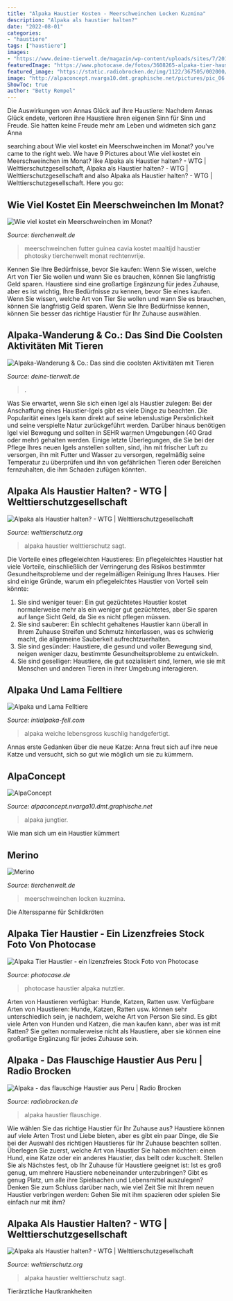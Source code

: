 ```yaml
---
title: "Alpaka Haustier Kosten - Meerschweinchen Locken Kuzmina"
description: "Alpaka als haustier halten?"
date: "2022-08-01"
categories:
- "haustiere"
tags: ["haustiere"]
images:
- "https://www.deine-tierwelt.de/magazin/wp-content/uploads/sites/7/2019/02/a-pack-of-alpacas_t20_kobPrr-1068x799.jpg"
featuredImage: "https://www.photocase.de/fotos/3608265-alpaka-tier-haustier-nutztier-1-braun-farbfoto-photocase-stock-foto-gross.jpeg"
featured_image: "https://static.radiobrocken.de/img/1122/367505/002000/Img_2_1/1440/foto_13.01.20,_11_15_25.jpg"
image: "http://alpaconcept.nvarga10.dmt.graphische.net/pictures/pic_06.jpg"
ShowToc: true
author: "Betty Rempel"
---
```



Die Auswirkungen von Annas Glück auf ihre Haustiere: Nachdem Annas Glück endete, verloren ihre Haustiere ihren eigenen Sinn für Sinn und Freude. Sie hatten keine Freude mehr am Leben und widmeten sich ganz Anna

	

		
searching about Wie viel kostet ein Meerschweinchen im Monat? you've came to the right web. We have 9 Pictures about Wie viel kostet ein Meerschweinchen im Monat? like Alpaka als Haustier halten? - WTG | Welttierschutzgesellschaft, Alpaka als Haustier halten? - WTG | Welttierschutzgesellschaft and also Alpaka als Haustier halten? - WTG | Welttierschutzgesellschaft. Here you go:
		
    
## Wie Viel Kostet Ein Meerschweinchen Im Monat?

<img loading=lazy src="http://www.tierchenwelt.de/images/stories/haustiere/meerschweinchen/meerschweinchen_futter_l.jpg" onerror="this.onerror=null;this.src='https://tse3.mm.bing.net/th?id=OIP.LG0WsyzsxpKC41qObshqkgHaE8&amp;pid=15.1';" alt="Wie viel kostet ein Meerschweinchen im Monat?">

_Source: tierchenwelt.de_

>meerschweinchen futter guinea cavia kostet maaltijd haustier photosky tierchenwelt monat rechtenvrije. 

	

Kennen Sie Ihre Bedürfnisse, bevor Sie kaufen: Wenn Sie wissen, welche Art von Tier Sie wollen und wann Sie es brauchen, können Sie langfristig Geld sparen.
Haustiere sind eine großartige Ergänzung für jedes Zuhause, aber es ist wichtig, Ihre Bedürfnisse zu kennen, bevor Sie eines kaufen. Wenn Sie wissen, welche Art von Tier Sie wollen und wann Sie es brauchen, können Sie langfristig Geld sparen. Wenn Sie Ihre Bedürfnisse kennen, können Sie besser das richtige Haustier für Ihr Zuhause auswählen.

    
## Alpaka-Wanderung &amp; Co.: Das Sind Die Coolsten Aktivitäten Mit Tieren

<img loading=lazy src="https://www.deine-tierwelt.de/magazin/wp-content/uploads/sites/7/2019/02/a-pack-of-alpacas_t20_kobPrr-1068x799.jpg" onerror="this.onerror=null;this.src='https://tse3.mm.bing.net/th?id=OIP.vIZ6e8RPDKt8Vn8QHqWpVgHaFi&amp;pid=15.1';" alt="Alpaka-Wanderung &amp; Co.: Das sind die coolsten Aktivitäten mit Tieren">

_Source: deine-tierwelt.de_

>. 

	

Was Sie erwartet, wenn Sie sich einen Igel als Haustier zulegen:
Bei der Anschaffung eines Haustier-Igels gibt es viele Dinge zu beachten. Die Popularität eines Igels kann direkt auf seine lebenslustige Persönlichkeit und seine verspielte Natur zurückgeführt werden. Darüber hinaus benötigen Igel viel Bewegung und sollten in SEHR warmen Umgebungen (40 Grad oder mehr) gehalten werden. Einige letzte Überlegungen, die Sie bei der Pflege Ihres neuen Igels anstellen sollten, sind, ihn mit frischer Luft zu versorgen, ihn mit Futter und Wasser zu versorgen, regelmäßig seine Temperatur zu überprüfen und ihn von gefährlichen Tieren oder Bereichen fernzuhalten, die ihm Schaden zufügen könnten.

    
## Alpaka Als Haustier Halten? - WTG | Welttierschutzgesellschaft

<img loading=lazy src="https://welttierschutz.org/wp-content/uploads/2019/10/haustier-alpaka_©-Markus-Petritz-flickr_26515014821_c264003874_o-1600x800.jpg" onerror="this.onerror=null;this.src='https://tse1.mm.bing.net/th?id=OIP.2-iB9gTVIGaGLpMAsHDUZgHaDt&amp;pid=15.1';" alt="Alpaka als Haustier halten? - WTG | Welttierschutzgesellschaft">

_Source: welttierschutz.org_

>alpaka haustier welttierschutz sagt. 

	

Die Vorteile eines pflegeleichten Haustieres:
Ein pflegeleichtes Haustier hat viele Vorteile, einschließlich der Verringerung des Risikos bestimmter Gesundheitsprobleme und der regelmäßigen Reinigung Ihres Hauses. Hier sind einige Gründe, warum ein pflegeleichtes Haustier von Vorteil sein könnte:
1) Sie sind weniger teuer: Ein gut gezüchtetes Haustier kostet normalerweise mehr als ein weniger gut gezüchtetes, aber Sie sparen auf lange Sicht Geld, da Sie es nicht pflegen müssen.
2) Sie sind sauberer: Ein schlecht gehaltenes Haustier kann überall in Ihrem Zuhause Streifen und Schmutz hinterlassen, was es schwierig macht, die allgemeine Sauberkeit aufrechtzuerhalten.
3) Sie sind gesünder: Haustiere, die gesund und voller Bewegung sind, neigen weniger dazu, bestimmte Gesundheitsprobleme zu entwickeln.
4) Sie sind geselliger: Haustiere, die gut sozialisiert sind, lernen, wie sie mit Menschen und anderen Tieren in ihrer Umgebung interagieren.

    
## Alpaka Und Lama Felltiere

<img loading=lazy src="https://intialpaka-fell.com/resources/image/18/7a/f.jpg" onerror="this.onerror=null;this.src='https://tse2.mm.bing.net/th?id=OIP.xWBDqzLCbSSU2LaA3waWJQHaFi&amp;pid=15.1';" alt="Alpaka und Lama Felltiere">

_Source: intialpaka-fell.com_

>alpaka weiche lebensgross kuschlig handgefertigt. 

	

Annas erste Gedanken über die neue Katze: Anna freut sich auf ihre neue Katze und versucht, sich so gut wie möglich um sie zu kümmern.

    
## AlpaConcept

<img loading=lazy src="http://alpaconcept.nvarga10.dmt.graphische.net/pictures/pic_06.jpg" onerror="this.onerror=null;this.src='https://tse1.mm.bing.net/th?id=OIP._bfyzHjEbyGwU8l3Nn6cuwHaFI&amp;pid=15.1';" alt="AlpaConcept">

_Source: alpaconcept.nvarga10.dmt.graphische.net_

>alpaka jungtier. 

	

Wie man sich um ein Haustier kümmert

    
## Merino

<img loading=lazy src="https://www.tierchenwelt.de/images/stories/haustiere/meerschweinchen/merino_meerschweinchen_locken_l.jpg" onerror="this.onerror=null;this.src='https://tse2.mm.bing.net/th?id=OIP.pNdyzQ6Zb5rYRIRx-THIQQHaE8&amp;pid=15.1';" alt="Merino">

_Source: tierchenwelt.de_

>meerschweinchen locken kuzmina. 

	

Die Altersspanne für Schildkröten

    
## Alpaka Tier Haustier - Ein Lizenzfreies Stock Foto Von Photocase

<img loading=lazy src="https://www.photocase.de/fotos/3608265-alpaka-tier-haustier-nutztier-1-braun-farbfoto-photocase-stock-foto-gross.jpeg" onerror="this.onerror=null;this.src='https://tse3.mm.bing.net/th?id=OIP.Ir5OV7g6Ss9aBqZlduZ9HwHaIJ&amp;pid=15.1';" alt="Alpaka Tier Haustier - ein lizenzfreies Stock Foto von Photocase">

_Source: photocase.de_

>photocase haustier alpaka nutztier. 

	

Arten von Haustieren verfügbar: Hunde, Katzen, Ratten usw.
Verfügbare Arten von Haustieren: Hunde, Katzen, Ratten usw. können sehr unterschiedlich sein, je nachdem, welche Art von Person Sie sind. Es gibt viele Arten von Hunden und Katzen, die man kaufen kann, aber was ist mit Ratten? Sie gelten normalerweise nicht als Haustiere, aber sie können eine großartige Ergänzung für jedes Zuhause sein.

    
## Alpaka - Das Flauschige Haustier Aus Peru | Radio Brocken

<img loading=lazy src="https://static.radiobrocken.de/img/1122/367505/002000/Img_2_1/1440/foto_13.01.20,_11_15_25.jpg" onerror="this.onerror=null;this.src='https://tse4.mm.bing.net/th?id=OIP.GllO3toF10pQyrxhyOgiTQHaDt&amp;pid=15.1';" alt="Alpaka - das flauschige Haustier aus Peru | Radio Brocken">

_Source: radiobrocken.de_

>alpaka haustier flauschige. 

	

Wie wählen Sie das richtige Haustier für Ihr Zuhause aus?
Haustiere können auf viele Arten Trost und Liebe bieten, aber es gibt ein paar Dinge, die Sie bei der Auswahl des richtigen Haustieres für Ihr Zuhause beachten sollten. Überlegen Sie zuerst, welche Art von Haustier Sie haben möchten: einen Hund, eine Katze oder ein anderes Haustier, das bellt oder kuschelt. Stellen Sie als Nächstes fest, ob Ihr Zuhause für Haustiere geeignet ist: Ist es groß genug, um mehrere Haustiere nebeneinander unterzubringen? Gibt es genug Platz, um alle ihre Spielsachen und Lebensmittel auszulegen? Denken Sie zum Schluss darüber nach, wie viel Zeit Sie mit Ihrem neuen Haustier verbringen werden: Gehen Sie mit ihm spazieren oder spielen Sie einfach nur mit ihm?

    
## Alpaka Als Haustier Halten? - WTG | Welttierschutzgesellschaft

<img loading=lazy src="https://welttierschutz.org/wp-content/uploads/2019/10/haustier-alpaka_©-Markus-Petritz-flickr_26515014821_c264003874_o-1024x512.jpg" onerror="this.onerror=null;this.src='https://tse3.mm.bing.net/th?id=OIP.0aVTqdI1w9ckCdCKL1wQPQHaDt&amp;pid=15.1';" alt="Alpaka als Haustier halten? - WTG | Welttierschutzgesellschaft">

_Source: welttierschutz.org_

>alpaka haustier welttierschutz sagt. 

	

Tierärztliche Hautkrankheiten

